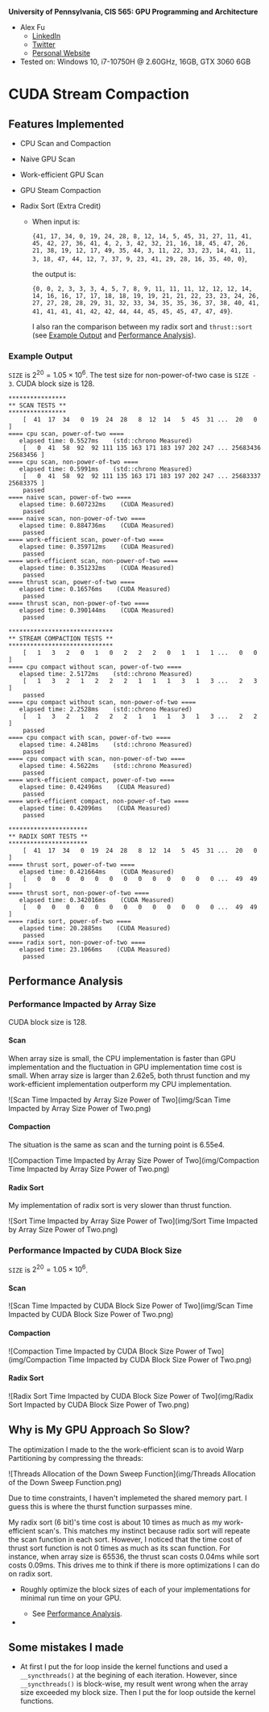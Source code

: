 **University of Pennsylvania, CIS 565: GPU Programming and Architecture**

- Alex Fu
  - [LinkedIn](https://www.linkedin.com/in/alex-fu-b47b67238/)
  - [Twitter](https://twitter.com/AlexFu8304)
  - [Personal Website](https://thecger.com/)
- Tested on: Windows 10, i7-10750H @ 2.60GHz, 16GB, GTX 3060 6GB

CUDA Stream Compaction
======================

## Features Implemented

* CPU Scan and Compaction

* Naive GPU Scan

* Work-efficient GPU Scan

* GPU Steam Compaction

* Radix Sort (Extra Credit)
  
  * When input is:
    
    `{41, 17, 34, 0, 19, 24, 28, 8, 12, 14, 5, 45, 31, 27, 11, 41, 45, 42, 27, 36, 41, 4, 2, 3, 42, 32, 21, 16, 18, 45, 47, 26, 21, 38, 19, 12, 17, 49, 35, 44, 3, 11, 22, 33, 23, 14, 41, 11, 3, 18, 47, 44, 12, 7, 37, 9, 23, 41, 29, 28, 16, 35, 40, 0}`,
    
    the output is:
    
     `{0, 0, 2, 3, 3, 3, 4, 5, 7, 8, 9, 11, 11, 11, 12, 12, 12, 14, 14, 16, 16, 17, 17, 18, 18, 19, 19, 21, 21, 22, 23, 23, 24, 26, 27, 27, 28, 28, 29, 31, 32, 33, 34, 35, 35, 36, 37, 38, 40, 41, 41, 41, 41, 41, 42, 42, 44, 44, 45, 45, 45, 47, 47, 49}`.
    
     I also ran the comparison between my radix sort and `thrust::sort` (see [Example Output](#example-output) and [Performance Analysis](#radix-sort)).

### Example Output

</div>

`SIZE` is $2^{20} = 1.05 \times 10 ^ 6$. The test size for non-power-of-two case is `SIZE - 3`. CUDA block size is 128.

```
****************
** SCAN TESTS **
****************
    [  41  17  34   0  19  24  28   8  12  14   5  45  31 ...  20   0 ]
==== cpu scan, power-of-two ====
   elapsed time: 0.5527ms    (std::chrono Measured)
    [   0  41  58  92  92 111 135 163 171 183 197 202 247 ... 25683436 25683456 ]
==== cpu scan, non-power-of-two ====
   elapsed time: 0.5991ms    (std::chrono Measured)
    [   0  41  58  92  92 111 135 163 171 183 197 202 247 ... 25683337 25683375 ]
    passed
==== naive scan, power-of-two ====
   elapsed time: 0.607232ms    (CUDA Measured)
    passed
==== naive scan, non-power-of-two ====
   elapsed time: 0.884736ms    (CUDA Measured)
    passed
==== work-efficient scan, power-of-two ====
   elapsed time: 0.359712ms    (CUDA Measured)
    passed
==== work-efficient scan, non-power-of-two ====
   elapsed time: 0.351232ms    (CUDA Measured)
    passed
==== thrust scan, power-of-two ====
   elapsed time: 0.16576ms    (CUDA Measured)
    passed
==== thrust scan, non-power-of-two ====
   elapsed time: 0.390144ms    (CUDA Measured)
    passed

*****************************
** STREAM COMPACTION TESTS **
*****************************
    [   1   3   2   0   1   0   2   2   2   0   1   1   1 ...   0   0 ]
==== cpu compact without scan, power-of-two ====
   elapsed time: 2.5172ms    (std::chrono Measured)
    [   1   3   2   1   2   2   2   1   1   1   3   1   3 ...   2   3 ]
    passed
==== cpu compact without scan, non-power-of-two ====
   elapsed time: 2.2528ms    (std::chrono Measured)
    [   1   3   2   1   2   2   2   1   1   1   3   1   3 ...   2   2 ]
    passed
==== cpu compact with scan, power-of-two ====
   elapsed time: 4.2481ms    (std::chrono Measured)
    passed
==== cpu compact with scan, non-power-of-two ====
   elapsed time: 4.5622ms    (std::chrono Measured)
    passed
==== work-efficient compact, power-of-two ====
   elapsed time: 0.42496ms    (CUDA Measured)
    passed
==== work-efficient compact, non-power-of-two ====
   elapsed time: 0.42096ms    (CUDA Measured)
    passed

**********************
** RADIX SORT TESTS **
**********************
    [  41  17  34   0  19  24  28   8  12  14   5  45  31 ...  20   0 ]
==== thrust sort, power-of-two ====
   elapsed time: 0.421664ms    (CUDA Measured)
    [   0   0   0   0   0   0   0   0   0   0   0   0   0 ...  49  49 ]
==== thrust sort, non-power-of-two ====
   elapsed time: 0.342016ms    (CUDA Measured)
    [   0   0   0   0   0   0   0   0   0   0   0   0   0 ...  49  49 ]
==== radix sort, power-of-two ====
   elapsed time: 20.2885ms    (CUDA Measured)
    passed
==== radix sort, non-power-of-two ====
   elapsed time: 23.1066ms    (CUDA Measured)
    passed
```

## Performance Analysis

### Performance Impacted by Array Size

CUDA block size is 128.

#### Scan

When array size is small, the CPU implementation is faster than GPU implementation and the fluctuation in GPU implementation time cost is small. When array size is larger than 2.62e5, both thrust function and my work-efficient implementation outperform my CPU implementation.

![Scan Time Impacted by Array Size Power of Two](img/Scan Time Impacted by Array Size Power of Two.png)

<!-- ![Scan Time Impacted by Array Size (Non Power of Two)](img/Scan Time Impacted by Array Size Non Power of Two.png) -->

#### Compaction

The situation is the same as scan and the turning point is 6.55e4. 

![Compaction Time Impacted by Array Size Power of Two](img/Compaction Time Impacted by Array Size Power of Two.png)

<!-- ![Compaction Time Impacted by Array Size (Non Power of Two)](img/Compaction Time Impacted by Array Size Non Power of Two.png) -->

#### Radix Sort

My implementation of radix sort is very slower than thrust function. 

![Sort Time Impacted by Array Size Power of Two](img/Sort Time Impacted by Array Size Power of Two.png)

<!-- ![Sort Time Impacted by Array Size (Non Power of Two)](img/Sort Time Impacted by Array Size Non Power of Two.png) -->

### Performance Impacted by CUDA Block Size

`SIZE` is $2^{20} = 1.05 \times 10 ^ 6$.

#### Scan

![Scan Time Impacted by CUDA Block Size Power of Two](img/Scan Time Impacted by CUDA Block Size Power of Two.png)

#### Compaction

![Compaction Time Impacted by CUDA Block Size Power of Two](img/Compaction Time Impacted by CUDA Block Size Power of Two.png)

#### Radix Sort

![Radix Sort Time Impacted by CUDA Block Size Power of Two](img/Radix Sort Impacted by CUDA Block Size Power of Two.png)

## Why is My GPU Approach So Slow?

The optimization I made to the the work-efficient scan is to avoid Warp Partitioning by compressing the threads:

![Threads Allocation of the Down Sweep Function](img/Threads Allocation of the Down Sweep Function.png)

Due to time constraints, I haven't implemeted the shared memory part. I guess this is where the thurst function surpasses mine.

My radix sort (6 bit)'s time cost is about 10 times as much as my work-efficient scan's. This matches my instinct because radix sort will repeate the scan function in each sort. However, I noticed that the time cost of thrust sort function is not 0 times as much as its scan function. For instance, when array size is 65536, the thrust scan costs 0.04ms while sort costs 0.09ms. This drives me to think if there is more optimizations I can do on radix sort.

* Roughly optimize the block sizes of each of your implementations for minimal
  run time on your GPU.
  
  * See [Performance Analysis](#performance-impacted-by-cuda-block-size).

* 

## Some mistakes I made

* At first I put the for loop inside the kernel functions and used a `__syncthreads()` at the begining of each iteration. However, since `__syncthreads()` is block-wise, my result went wrong when the array size exceeded my block size. Then I put the for loop outside the kernel functions.
